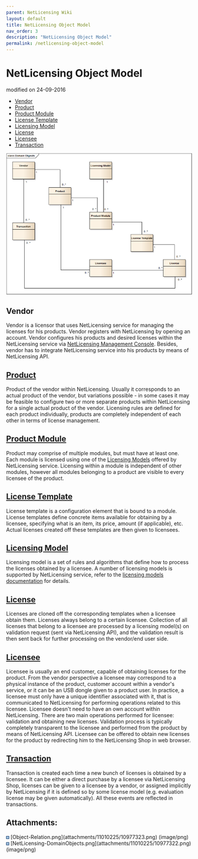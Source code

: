```yaml
---
parent: NetLicensing Wiki
layout: default
title: NetLicensing Object Model
nav_order: 3
description: "NetLicensing Object Model"
permalink: /netlicensing-object-model
---
```


NetLicensing Object Model
=========================

modified on 24-09-2016

-   [Vendor](#NetLicensingObjectModel-Vendor)
-   [Product](#NetLicensingObjectModel-Product)
-   [Product Module](#NetLicensingObjectModel-ProductModule)
-   [License Template](#NetLicensingObjectModel-LicenseTemplate)
-   [Licensing Model](#NetLicensingObjectModel-LicensingModel)
-   [License](#NetLicensingObjectModel-License)
-   [Licensee](#NetLicensingObjectModel-Licensee)
-   [Transaction](#NetLicensingObjectModel-Transaction)

<img src="assets/images/11010225/10977322.png" class="confluence-embedded-image" />

Vendor
------

Vendor is a licensor that uses NetLicensing service for managing the
licenses for his products. Vendor registers with NetLicensing by opening
an account. Vendor configures his products and desired licenses within
the NetLicensing service via
<a href="https://go.netlicensing.io/console/v2/" class="external-link">NetLicensing Management Console</a>.
Besides, vendor has to integrate NetLicensing service into his products
by means of NetLicensing API.

<a href="https://go.netlicensing.io/javadoc/v2/com/labs64/netlicensing/domain/entity/Product.html" class="external-link">Product</a>
------------------------------------------------------------------------------------------------------------------------------------

Product of the vendor within NetLicensing. Usually it corresponds to an
actual product of the vendor, but variations possible - in some cases it
may be feasible to configure two or more separate products within
NetLicensing for a single actual product of the vendor. Licensing rules
are defined for each product individually, products are completely
independent of each other in terms of license management.

<a href="https://go.netlicensing.io/javadoc/v2/com/labs64/netlicensing/domain/entity/ProductModule.html" class="external-link">Product Module</a>
-------------------------------------------------------------------------------------------------------------------------------------------------

Product may comprise of multiple modules, but must have at least one.
Each module is licensed using one of the [Licensing
Models](Licensing-Models_11010230.html) offered by NetLicensing service.
Licensing within a module is independent of other modules, however all
modules belonging to a product are visible to every licensee of the
product.

<a href="https://go.netlicensing.io/javadoc/v2/com/labs64/netlicensing/domain/entity/LicenseTemplate.html" class="external-link">License Template</a>
-----------------------------------------------------------------------------------------------------------------------------------------------------

License template is a configuration element that is bound to a module.
License templates define concrete items available for obtaining by a
licensee, specifying what is an item, its price, amount (if applicable),
etc. Actual licenses created off these templates are then given to
licensees.

[Licensing Model](Licensing-Models_11010230.html)
-------------------------------------------------

Licensing model is a set of rules and algorithms that define how to
process the licenses obtained by a licensee. A number of licensing
models is supported by NetLicensing service, refer to the [licensing
models documentation](Licensing-Models_11010230.html) for details.

<a href="https://go.netlicensing.io/javadoc/v2/com/labs64/netlicensing/domain/entity/License.html" class="external-link">License</a>
------------------------------------------------------------------------------------------------------------------------------------

Licenses are cloned off the corresponding templates when a licensee
obtain them. Licenses always belong to a certain licensee. Collection of
all licenses that belong to a licensee are processed by a licensing
model(s) on validation request (sent via NetLicensing API), and the
validation result is then sent back for further processing on the
vendor/end user side.

<a href="https://go.netlicensing.io/javadoc/v2/com/labs64/netlicensing/domain/entity/Licensee.html" class="external-link">Licensee</a>
--------------------------------------------------------------------------------------------------------------------------------------

Licensee is usually an end customer, capable of obtaining licenses for
the product. From the vendor perspective a licensee may correspond to a
physical instance of the product, customer account within a vendor's
service, or it can be an USB dongle given to a product user. In
practice, a licensee must only have a unique identifier associated with
it, that is communicated to NetLicensing for performing operations
related to this licensee. Licensee doesn't need to have an own account
within NetLicensing. There are two main operations performed for
licensee: validation and obtaining new licenses. Validation process is
typically completely transparent to the licensee and performed from the
product by means of NetLicensing API. Licensee can be offered to obtain
new licenses for the product by redirecting him to the NetLicensing Shop
in web browser.

<a href="https://go.netlicensing.io/javadoc/v2/com/labs64/netlicensing/domain/entity/Transaction.html" class="external-link">Transaction</a>
--------------------------------------------------------------------------------------------------------------------------------------------

Transaction is created each time a new bunch of licenses is obtained by
a licensee. It can be either a direct purchase by a licensee via
NetLicensing Shop, licenses can be given to a licensee by a vendor, or
assigned implicitly by NetLicensing if it is defined so by some license
model (e.g. evaluation license may be given automatically). All these
events are reflected in transactions.

Attachments:
------------

<img src="assets/images/icons/bullet_blue.gif" width="8" height="8" />
[Object-Relation.png](attachments/11010225/10977323.png) (image/png)  
<img src="assets/images/icons/bullet_blue.gif" width="8" height="8" />
[NetLicensing-DomainObjects.png](attachments/11010225/10977322.png)
(image/png)  
